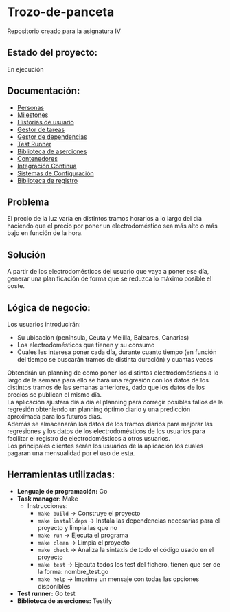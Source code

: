 # Trozo-de-panceta
Repositorio creado para la asignatura IV    

## Estado del proyecto:   
En ejecución    

## Documentación:  
- [Personas](https://github.com/luistf24/Trozo-de-panceta/blob/objetivo-1/docs/personas.md)   
- [Milestones](https://github.com/luistf24/Trozo-de-panceta/blob/objetivo-1/docs/milestones.md)   
- [Historias de usuario](https://github.com/luistf24/Trozo-de-panceta/blob/objetivo-1/docs/user-stories.md)    
- [Gestor de tareas](https://github.com/luistf24/Trozo-de-panceta/blob/objetivo-3/docs/gestor-de-tareas.md)    
- [Gestor de dependencias](https://github.com/luistf24/Trozo-de-panceta/blob/objetivo-3/docs/gestor-de-dependencias.md)    
- [Test Runner](https://github.com/luistf24/Trozo-de-panceta/blob/objetivo-4/docs/test-runners.md)    
- [Biblioteca de aserciones](https://github.com/luistf24/Trozo-de-panceta/blob/objetivo-4/docs/biblioteca-de-aserciones.md)    
- [Contenedores](https://github.com/luistf24/Trozo-de-panceta/blob/objetivo-5/docs/docker.md)     
- [Integración Continua](https://github.com/luistf24/Trozo-de-panceta/blob/objetivo-6/docs/integracion-continua.md)     
- [Sistemas de Configuración](https://github.com/luistf24/Trozo-de-panceta/blob/objetivo-7/docs/sistemas-configuracion.md)     
- [Biblioteca de registro](https://github.com/luistf24/Trozo-de-panceta/blob/objetivo-7/docs/biblioteca-de-registro.md)     

## Problema   
El precio de la luz varía en distintos tramos horarios a lo largo del día haciendo que el precio por poner un electrodoméstico sea más alto o más bajo en función de la hora. 

## Solución
A partir de los electrodomésticos del usuario que vaya a poner ese día, generar una planificación de forma que se reduzca lo máximo posible el coste.

## Lógica de negocio:   
Los usuarios introducirán:    
- Su ubicación (península, Ceuta y Melilla, Baleares, Canarias)    
- Los electrodomésticos que tienen y su consumo   
- Cuales les interesa poner cada día, durante cuanto tiempo (en función del tiempo se buscarán tramos de distinta duración) y cuantas veces    

Obtendrán un planning de como poner los distintos electrodomésticos a lo largo de la semana para ello se hará una regresión con los datos de los distintos tramos de las semanas anteriores, dado que los datos de los precios se publican el mismo día.    
La aplicación ajustará día a día el planning para corregir posibles fallos de la regresión obteniendo un planning óptimo diario y una predicción aproximada para los futuros días.    
Además se almacenarán los datos de los tramos diarios para mejorar las regresiones y los datos de los electrodomésticos de los usuarios para facilitar el registro de electrodomésticos a otros usuarios.            
Los principales clientes serán los usuarios de la aplicación los cuales pagaran una mensualidad por el uso de esta.   

## Herramientas utilizadas:     
- **Lenguaje de programación:** Go      
- **Task manager:** Make     
	- Instrucciones:     
		- ``make build`` -> Construye el proyecto    
		- ``make installdeps`` -> Instala las dependencias necesarias para el proyecto y limpia las que no     
		- ``make run`` -> Ejecuta el programa     
		- ``make clean`` -> Limpia el proyecto     
		- ``make check`` -> Analiza la sintaxis de todo el código usado en el proyecto     
		- ``make test`` -> Ejecuta todos los test del fichero, tienen que ser de la forma: nombre_test.go     
		- ``make help`` -> Imprime un mensaje con todas las opciones disponibles     
- **Test runner:** Go test    
- **Biblioteca de aserciones:** Testify    

